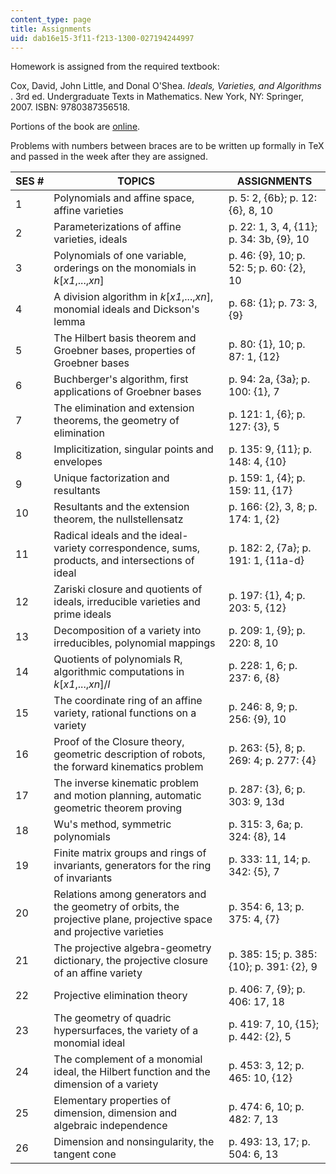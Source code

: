 ```yaml
---
content_type: page
title: Assignments
uid: dab16e15-3f11-f213-1300-027194244997
---
```


Homework is assigned from the required textbook:

Cox, David, John Little, and Donal O'Shea. _Ideals, Varieties, and Algorithms_ . 3rd ed. Undergraduate Texts in Mathematics. New York, NY: Springer, 2007. ISBN: 9780387356518.

Portions of the book are [online](http://books.google.com/books?id=yCsDO425PC0C&printsec=frontcover&dq=Ideals,+Varieties,+and+Algorithms#PPA85,M1).

Problems with numbers between braces are to be written up formally in TeX and passed in the week after they are assigned.

| SES # | TOPICS | ASSIGNMENTS |
| --- | --- | --- |
| 1 | Polynomials and affine space, affine varieties | p. 5: 2, {6b}; p. 12: {6}, 8, 10 |
| 2 | Parameterizations of affine varieties, ideals | p. 22: 1, 3, 4, {11}; p. 34: 3b, {9}, 10 |
| 3 | Polynomials of one variable, orderings on the monomials in _k_\[_x1_,...,_xn_\] | p. 46: {9}, 10; p. 52: 5; p. 60: {2}, 10 |
| 4 | A division algorithm in _k_\[_x1_,...,_xn_\], monomial ideals and Dickson's lemma | p. 68: {1}; p. 73: 3, {9} |
| 5 | The Hilbert basis theorem and Groebner bases, properties of Groebner bases | p. 80: {1}, 10; p. 87: 1, {12} |
| 6 | Buchberger's algorithm, first applications of Groebner bases | p. 94: 2a, {3a}; p. 100: {1}, 7 |
| 7 | The elimination and extension theorems, the geometry of elimination | p. 121: 1, {6}; p. 127: {3}, 5 |
| 8 | Implicitization, singular points and envelopes | p. 135: 9, {11}; p. 148: 4, {10} |
| 9 | Unique factorization and resultants | p. 159: 1, {4}; p. 159: 11, {17} |
| 10 | Resultants and the extension theorem, the nullstellensatz | p. 166: {2}, 3, 8; p. 174: 1, {2} |
| 11 | Radical ideals and the ideal-variety correspondence, sums, products, and intersections of ideal | p. 182: 2, {7a}; p. 191: 1, {11a-d} |
| 12 | Zariski closure and quotients of ideals, irreducible varieties and prime ideals | p. 197: {1}, 4; p. 203: 5, {12} |
| 13 | Decomposition of a variety into irreducibles, polynomial mappings | p. 209: 1, {9}; p. 220: 8, 10 |
| 14 | Quotients of polynomials R, algorithmic computations in _k_\[_x1_,...,_xn_\]/_I_ | p. 228: 1, 6; p. 237: 6, {8} |
| 15 | The coordinate ring of an affine variety, rational functions on a variety | p. 246: 8, 9; p. 256: {9}, 10 |
| 16 | Proof of the Closure theory, geometric description of robots, the forward kinematics problem | p. 263: {5}, 8; p. 269: 4; p. 277: {4} |
| 17 | The inverse kinematic problem and motion planning, automatic geometric theorem proving | p. 287: {3}, 6; p. 303: 9, 13d |
| 18 | Wu's method, symmetric polynomials | p. 315: 3, 6a; p. 324: {8}, 14 |
| 19 | Finite matrix groups and rings of invariants, generators for the ring of invariants | p. 333: 11, 14; p. 342: {5}, 7 |
| 20 | Relations among generators and the geometry of orbits, the projective plane, projective space and projective varieties | p. 354: 6, 13; p. 375: 4, {7} |
| 21 | The projective algebra-geometry dictionary, the projective closure of an affine variety | p. 385: 15; p. 385:{10}; p. 391: {2}, 9 |
| 22 | Projective elimination theory | p. 406: 7, {9}; p. 406: 17, 18 |
| 23 | The geometry of quadric hypersurfaces, the variety of a monomial ideal | p. 419: 7, 10, {15}; p. 442: {2}, 5 |
| 24 | The complement of a monomial ideal, the Hilbert function and the dimension of a variety | p. 453: 3, 12; p. 465: 10, {12} |
| 25 | Elementary properties of dimension, dimension and algebraic independence | p. 474: 6, 10; p. 482: 7, 13 |
| 26 | Dimension and nonsingularity, the tangent cone | p. 493: 13, 17; p. 504: 6, 13
